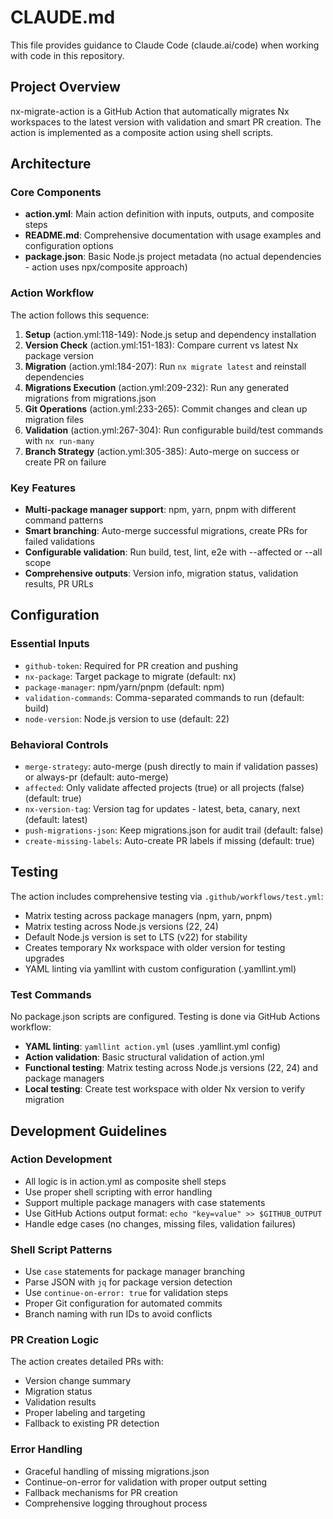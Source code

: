 # CLAUDE.md

This file provides guidance to Claude Code (claude.ai/code) when working with code in this repository.

## Project Overview

nx-migrate-action is a GitHub Action that automatically migrates Nx workspaces to the latest version with validation and smart PR creation. The action is implemented as a composite action using shell scripts.

## Architecture

### Core Components

- **action.yml**: Main action definition with inputs, outputs, and composite steps
- **README.md**: Comprehensive documentation with usage examples and configuration options
- **package.json**: Basic Node.js project metadata (no actual dependencies - action uses npx/composite approach)

### Action Workflow

The action follows this sequence:

1. **Setup** (action.yml:118-149): Node.js setup and dependency installation
2. **Version Check** (action.yml:151-183): Compare current vs latest Nx package version
3. **Migration** (action.yml:184-207): Run `nx migrate latest` and reinstall dependencies
4. **Migrations Execution** (action.yml:209-232): Run any generated migrations from migrations.json
5. **Git Operations** (action.yml:233-265): Commit changes and clean up migration files
6. **Validation** (action.yml:267-304): Run configurable build/test commands with `nx run-many`
7. **Branch Strategy** (action.yml:305-385): Auto-merge on success or create PR on failure

### Key Features

- **Multi-package manager support**: npm, yarn, pnpm with different command patterns
- **Smart branching**: Auto-merge successful migrations, create PRs for failed validations
- **Configurable validation**: Run build, test, lint, e2e with --affected or --all scope
- **Comprehensive outputs**: Version info, migration status, validation results, PR URLs

## Configuration

### Essential Inputs

- `github-token`: Required for PR creation and pushing
- `nx-package`: Target package to migrate (default: nx)
- `package-manager`: npm/yarn/pnpm (default: npm)
- `validation-commands`: Comma-separated commands to run (default: build)
- `node-version`: Node.js version to use (default: 22)

### Behavioral Controls

- `merge-strategy`: auto-merge (push directly to main if validation passes) or always-pr (default: auto-merge)
- `affected`: Only validate affected projects (true) or all projects (false) (default: true)
- `nx-version-tag`: Version tag for updates - latest, beta, canary, next (default: latest)
- `push-migrations-json`: Keep migrations.json for audit trail (default: false)
- `create-missing-labels`: Auto-create PR labels if missing (default: true)

## Testing

The action includes comprehensive testing via `.github/workflows/test.yml`:

- Matrix testing across package managers (npm, yarn, pnpm)
- Matrix testing across Node.js versions (22, 24)
- Default Node.js version is set to LTS (v22) for stability
- Creates temporary Nx workspace with older version for testing upgrades
- YAML linting via yamllint with custom configuration (.yamllint.yml)

### Test Commands

No package.json scripts are configured. Testing is done via GitHub Actions workflow:

- **YAML linting**: `yamllint action.yml` (uses .yamllint.yml config)
- **Action validation**: Basic structural validation of action.yml
- **Functional testing**: Matrix testing across Node.js versions (22, 24) and package managers
- **Local testing**: Create test workspace with older Nx version to verify migration

## Development Guidelines

### Action Development

- All logic is in action.yml as composite shell steps
- Use proper shell scripting with error handling
- Support multiple package managers with case statements
- Use GitHub Actions output format: `echo "key=value" >> $GITHUB_OUTPUT`
- Handle edge cases (no changes, missing files, validation failures)

### Shell Script Patterns

- Use `case` statements for package manager branching
- Parse JSON with `jq` for package version detection
- Use `continue-on-error: true` for validation steps
- Proper Git configuration for automated commits
- Branch naming with run IDs to avoid conflicts

### PR Creation Logic

The action creates detailed PRs with:

- Version change summary
- Migration status
- Validation results
- Proper labeling and targeting
- Fallback to existing PR detection

### Error Handling

- Graceful handling of missing migrations.json
- Continue-on-error for validation with proper output setting
- Fallback mechanisms for PR creation
- Comprehensive logging throughout process
